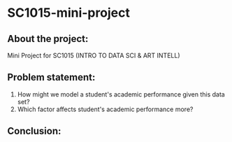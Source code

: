 # SC1015-mini-project

## About the project:

Mini Project for SC1015 (INTRO TO DATA SCI & ART INTELL)

## Problem statement:

1. How might we model a student's academic performance given this data set?
2.  Which factor affects student's academic performance more?

## Conclusion:
